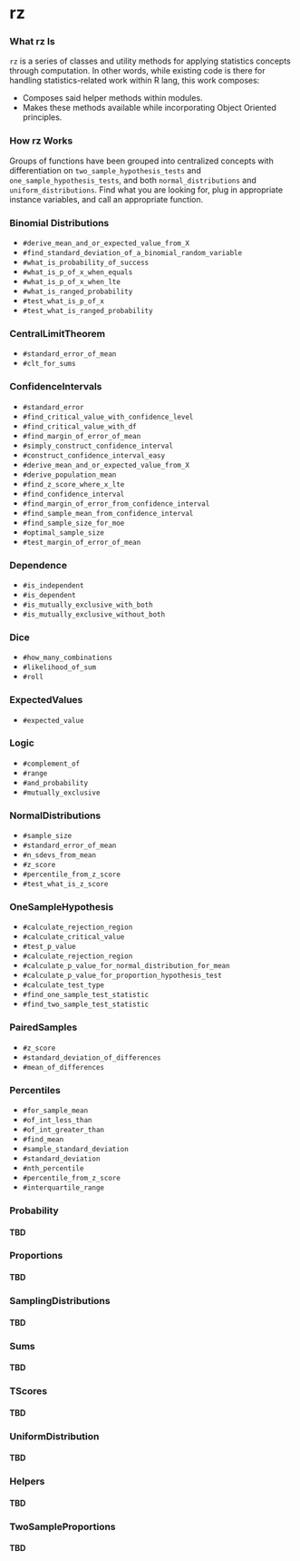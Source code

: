 # rz

### What rz Is

`rz` is a series of classes and utility methods for applying statistics concepts through computation. In other words, while existing code is there for handling statistics-related work within R lang, this work composes:

- Composes said helper methods within modules.
- Makes these methods available while incorporating Object Oriented principles.

### How rz Works

Groups of functions have been grouped into centralized concepts with differentiation on `two_sample_hypothesis_tests` and `one_sample_hypothesis_tests`, and both `normal_distributions` and `uniform_distributions`. Find what you are looking for, plug in appropriate instance variables, and call an appropriate function.

### Binomial Distributions

  * `#derive_mean_and_or_expected_value_from_X`
  * `#find_standard_deviation_of_a_binomial_random_variable`
  * `#what_is_probability_of_success`
  * `#what_is_p_of_x_when_equals`
  * `#what_is_p_of_x_when_lte`
  * `#what_is_ranged_probability`
  * `#test_what_is_p_of_x`
  * `#test_what_is_ranged_probability`

### CentralLimitTheorem

  * `#standard_error_of_mean`
  * `#clt_for_sums`

### ConfidenceIntervals

  * `#standard_error`
  * `#find_critical_value_with_confidence_level`
  * `#find_critical_value_with_df`
  * `#find_margin_of_error_of_mean`
  * `#simply_construct_confidence_interval`
  * `#construct_confidence_interval_easy`
  * `#derive_mean_and_or_expected_value_from_X`
  * `#derive_population_mean`
  * `#find_z_score_where_x_lte`
  * `#find_confidence_interval`
  * `#find_margin_of_error_from_confidence_interval`
  * `#find_sample_mean_from_confidence_interval`
  * `#find_sample_size_for_moe`
  * `#optimal_sample_size`
  * `#test_margin_of_error_of_mean`

### Dependence

  * `#is_independent`
  * `#is_dependent`
  * `#is_mutually_exclusive_with_both`
  * `#is_mutually_exclusive_without_both`

### Dice

  * `#how_many_combinations`
  * `#likelihood_of_sum`
  * `#roll`

### ExpectedValues

  * `#expected_value`

### Logic

  * `#complement_of`
  * `#range`
  * `#and_probability`
  * `#mutually_exclusive`

### NormalDistributions

  * `#sample_size`
  * `#standard_error_of_mean`
  * `#n_sdevs_from_mean`
  * `#z_score`
  * `#percentile_from_z_score`
  * `#test_what_is_z_score`

### OneSampleHypothesis
  
  * `#calculate_rejection_region`
  * `#calculate_critical_value`
  * `#test_p_value`
  * `#calculate_rejection_region`
  * `#calculate_p_value_for_normal_distribution_for_mean`
  * `#calculate_p_value_for_proportion_hypothesis_test`
  * `#calculate_test_type`
  * `#find_one_sample_test_statistic`
  * `#find_two_sample_test_statistic`

### PairedSamples

  * `#z_score`
  * `#standard_deviation_of_differences`
  * `#mean_of_differences`

### Percentiles

* `#for_sample_mean`
* `#of_int_less_than`
* `#of_int_greater_than`
* `#find_mean`
* `#sample_standard_deviation`
* `#standard_deviation`
* `#nth_percentile`
* `#percentile_from_z_score`
* `#interquartile_range`

### Probability

#### TBD

### Proportions

#### TBD

### SamplingDistributions

#### TBD

### Sums

#### TBD

### TScores

#### TBD

### UniformDistribution

#### TBD

### Helpers

#### TBD

### TwoSampleProportions

#### TBD
